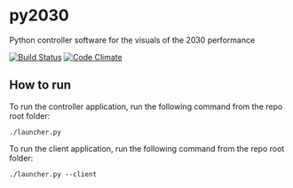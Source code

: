 # py2030
Python controller software for the visuals of the 2030 performance


[![Build Status](https://travis-ci.org/markkorput/p2030.svg)](https://travis-ci.org/markkorput/py2030) [![Code Climate](https://codeclimate.com/github/markkorput/py2030/badges/gpa.svg)](https://codeclimate.com/github/markkorput/py2030)


## How to run

To run the controller application, run the following command from the repo root folder:

`./launcher.py`

To run the client application, run the following command from the repo root folder:

`./launcher.py --client`